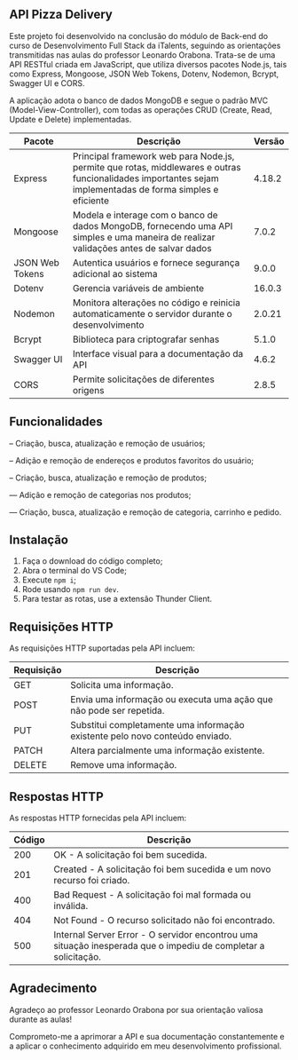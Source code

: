 ## API Pizza Delivery


Este projeto foi desenvolvido na conclusão do módulo de Back-end do curso de Desenvolvimento Full Stack da iTalents, seguindo as orientações transmitidas nas aulas do professor Leonardo Orabona. Trata-se de uma API RESTful criada em JavaScript, que utiliza diversos pacotes Node.js, tais como Express, Mongoose, JSON Web Tokens, Dotenv, Nodemon, Bcrypt, Swagger UI e CORS.

A aplicação adota o banco de dados MongoDB e segue o padrão MVC (Model-View-Controller), com todas as operações CRUD (Create, Read, Update e Delete) implementadas.


| Pacote          | Descrição                                                                                                                                                | Versão |
| ----------------- | ------------------------------------------------------------------------------------------------------------------------------------------------------------ | --------- |
| Express         | Principal framework web para Node.js, permite que rotas, middlewares e outras funcionalidades importantes sejam implementadas de forma simples e eficiente | 4.18.2  |
| Mongoose        | Modela e interage com o banco de dados MongoDB, fornecendo uma API simples e uma maneira de realizar validações antes de salvar dados                    | 7.0.2   |
| JSON Web Tokens | Autentica usuários e fornece segurança adicional ao sistema                                                                                              | 9.0.0   |
| Dotenv          | Gerencia variáveis de ambiente                                                                                                                            | 16.0.3  |
| Nodemon         | Monitora alterações no código e reinicia automaticamente o servidor durante o desenvolvimento                                                           | 2.0.21  |
| Bcrypt          | Biblioteca para criptografar senhas                                                                                                                        | 5.1.0   |
| Swagger UI      | Interface visual para a documentação da API                                                                                                              | 4.6.2   |
| CORS            | Permite solicitações de diferentes origens                                                                                                               | 2.8.5   |


## Funcionalidades


– Criação, busca, atualização e remoção de usuários;

– Adição e remoção de endereços e produtos favoritos do usuário;

– Criação, busca, atualização e remoção de produtos;

— Adição e remoção de categorias nos produtos;

— Criação, busca, atualização e remoção de categoria, carrinho e pedido.


## Instalação


1. Faça o download do código completo;
2. Abra o terminal do VS Code;
3. Execute `npm i`;
4. Rode usando `npm run dev`.
5. Para testar as rotas, use a extensão Thunder Client.

## Requisições HTTP


As requisições HTTP suportadas pela API incluem:


| Requisição | Descrição                                                                     |
| -------------- | --------------------------------------------------------------------------------- |
| GET          | Solicita uma informação.                                                      |
| POST         | Envia uma informação ou executa uma ação que não pode ser repetida.        |
| PUT          | Substitui completamente uma informação existente pelo novo conteúdo enviado. |
| PATCH        | Altera parcialmente uma informação existente.                                 |
| DELETE       | Remove uma informação.                                                        |


## Respostas HTTP


As respostas HTTP fornecidas pela API incluem:


| Código | Descrição                                                                                                        |
| --------- | -------------------------------------------------------------------------------------------------------------------- |
| 200     | OK - A solicitação foi bem sucedida.                                                                             |
| 201     | Created - A solicitação foi bem sucedida e um novo recurso foi criado.                                           |
| 400     | Bad Request - A solicitação foi mal formada ou inválida.                                                        |
| 404     | Not Found - O recurso solicitado não foi encontrado.                                                              |
| 500     | Internal Server Error - O servidor encontrou uma situação inesperada que o impediu de completar a solicitação. |


## Agradecimento


Agradeço ao professor Leonardo Orabona por sua orientação valiosa durante as aulas!

Comprometo-me a aprimorar a API e sua documentação constantemente e a aplicar o conhecimento adquirido em meu desenvolvimento profissional.
